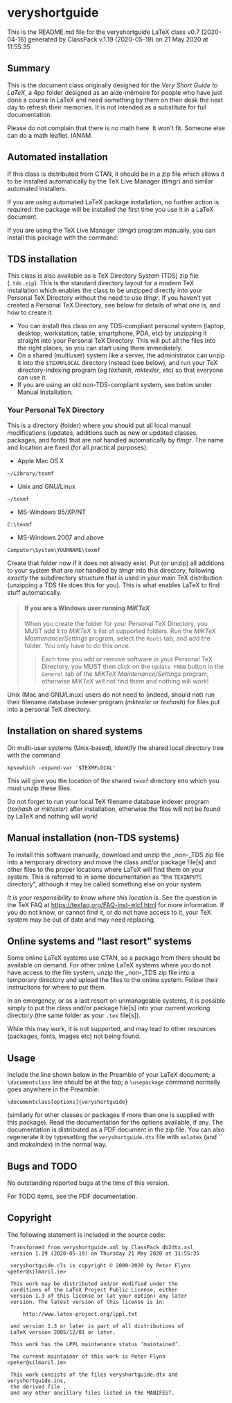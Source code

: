 
[//]: # (veryshortguide LaTeX class)

# veryshortguide

This is the README.md file for the veryshortguide LaTeX class v0.7 (2020-04-16)
generated by ClassPack v.1.19 (2020-05-19) on 21 May 2020 at 11:55:35 

## Summary

This is the document class originally designed for the _Very Short Guide
to LaTeX_, a 4pp folder designed as an aide-mémoire for people who have
just done a course in LaTeX and need something by them on their desk the
next day to refresh their memories. It is _not_ intended as a substitute
for full documentation.

Please do not complain that there is no math here. It won't fit. Someone
else can do a math leaflet. IANAM.


## Automated installation

If this class is distributed from CTAN, it should be in a zip file which
allows it to be installed automatically by the TeX Live Manager (tlmgr)
and similar automated installers.

If you are using automated LaTeX package installation, no further action
is required: the package will be installed the first time you use it in
a LaTeX document.

If you are using the TeX Live Manager (_tlmgr_) program manually, you
can install this package with the command:


## TDS installation

This class is also available as a TeX Directory System (TDS) zip file
(`.tds.zip`). This is the standard directory layout for a modern TeX
installation which enables the class to be unzipped directly into your
Personal TeX Directory without the need to use _tlmgr_. If you haven’t
yet created a Personal TeX Directory, see below for details of what one
is, and how to create it.
  *  You can install this class on any TDS-compliant personal system (laptop,
desktop, workstation, table, smartphone, PDA, etc) by unzipping it
straight into your Personal TeX Directory. This will put all the files
into the right places, so you can start using them immediately.
  *  On a shared (multiuser) system like a server, the administrator can
unzip it into the `$TEXMFLOCAL` directory instead (see below), and run
your TeX directory-indexing program (eg _texhash_, _mktexlsr_, etc) so
that everyone can use it.
  *  If you are using an old non-TDS-compliant system, see below under Manual
Installation.

### Your Personal TeX Directory

This is a directory (folder) where you should put all local manual
modifications (updates, additions such as new or updated classes,
packages, and fonts) that are _not_ handled automatically by _tlmgr_.
The name and location are fixed (for all practical purposes):
  *  Apple Mac OS X

    ~/Library/texmf
  *  Unix and GNU/Linux

    ~/texmf
  *  MS-Windows 95/XP/NT

    C:\texmf
  *  MS-Windows 2007 and above

    Computer\System\YOURNAME\texmf

Create that folder now if it does not already exist. Put (or unzip) all
additions to your system that are _not_ handled by _tlmgr_ into this
directory, following _exactly_ the subdirectory structure that is used
in your main TeX distribution (unzipping a TDS file does this for you).
This is what enables LaTeX to find stuff automatically.


> ####  If you are a Windows user running _MiKTeX_
> When you create the folder for your Personal TeX Directory, you MUST add it to _MiKTeX_ ’s list of supported folders. Run the _MiKTeX Maintenance/Settings_ program, select the `Roots` tab, and add the folder. You only have to do this once.
> > Each time you add or remove software in your Personal TeX Directory, you MUST then click on the `Update FNDB` button in the `General` tab of the _MiKTeX Maintenance/Settings_ program, otherwise _MiKTeX_ will not find them and nothing will work!
> 

Unix (Mac and GNU/Linux) users do not need to (indeed, should not) run
their filename database indexer program (_mktexlsr_ or _texhash_) for
files put into a personal TeX directory.


## Installation on shared systems

On multi-user systems (Unix-based), identify the shared local directory
tree with the command

    kpsewhich -expand-var '$TEXMFLOCAL'

This will give you the location of the shared `texmf` directory into
which you must unzip these files.

Do not forget to run your local TeX filename database indexer program
(_texhash_ or _mktexlsr_) after installation, otherwise the files will
not be found by LaTeX and nothing will work!


## Manual installation (non-TDS systems)

To install this software manually, download and unzip the _non-_TDS zip
file into a temporary directory and move the class and/or package
file[s] and other files to the proper locations where LaTeX will find
them on your system. This is referred to in some documentation as “the
`TEXINPUTS` directory”, although it may be called something else on your
system.

_It is your responsibility to know where this location is._ See the
question in the TeX FAQ at https://texfaq.org/FAQ-inst-wlcf.html for
more information. If you do not know, or cannot find it, or do not have
access to it, your TeX system may be out of date and may need replacing.



## Online systems and “last resort” systems

Some online LaTeX systems use CTAN, so a package from there should be
available on demand. For other online LaTeX systems where you do not
have access to the file system, unzip the _non-_TDS zip file into a
temporary directory and upload the files to the online system. Follow
their instructions for where to put them.

In an emergency, or as a last resort on unmanageable systems, it is
possible simply to put the class and/or package file[s] into your
current working directory (the same folder as your `.tex` file[s]).

While this may work, it is not supported, and may lead to other
resources (packages, fonts, images etc) not being found.


## Usage

Include the line shown below in the Preamble of your LaTeX document; a
`\documentclass` line should be at the top; a `\usepackage` command
normally goes anywhere in the Preamble:

    \documentclass[options]{veryshortguide}

(similarly for other classes or packages if more than one is supplied
with this package). Read the documentation for the options available, if
any. The documentation is distributed as a PDF document in the zip file.
You can also regenerate it by typesetting the `veryshortguide.dtx` file
with `xelatex` (and `` and _makeindex_) in the normal way.


## Bugs and TODO

No outstanding reported bugs at the time of this version.

For TODO items, see the PDF documentation.


## Copyright

The following statement is included in the source code:

     Transformed from veryshortguide.xml by ClassPack db2dtx.xsl
     version 1.19 (2020-05-19) on Thursday 21 May 2020 at 11:55:35
    
     veryshortguide.cls is copyright © 2009-2020 by Peter Flynn <peter@silmaril.ie>
    
     This work may be distributed and/or modified under the
     conditions of the LaTeX Project Public License, either
     version 1.3 of this license or (at your option) any later
     version. The latest version of this license is in:
    
         http://www.latex-project.org/lppl.txt
    
     and version 1.3 or later is part of all distributions of
     LaTeX version 2005/12/01 or later.
    
     This work has the LPPL maintenance status ‘maintained’.
     
     The current maintainer of this work is Peter Flynn <peter@silmaril.ie>
    
     This work consists of the files veryshortguide.dtx and veryshortguide.ins,
     the derived file , 
     and any other ancillary files listed in the MANIFEST.
    

